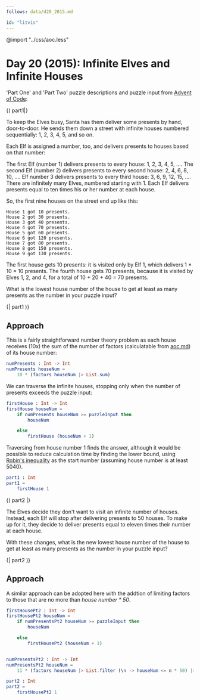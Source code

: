 ```yaml
---
follows: data/d20_2015.md

id: "litvis"
---
```


@import "../css/aoc.less"

# Day 20 (2015): Infinite Elves and Infinite Houses

'Part One' and 'Part Two' puzzle descriptions and puzzle input from [Advent of Code](https://adventofcode.com/2015/day/20):

{( part1|}

To keep the Elves busy, Santa has them deliver some presents by hand, door-to-door. He sends them down a street with infinite houses numbered sequentially: 1, 2, 3, 4, 5, and so on.

Each Elf is assigned a number, too, and delivers presents to houses based on that number:

The first Elf (number 1) delivers presents to every house: 1, 2, 3, 4, 5, ....
The second Elf (number 2) delivers presents to every second house: 2, 4, 6, 8, 10, ....
Elf number 3 delivers presents to every third house: 3, 6, 9, 12, 15, ....
There are infinitely many Elves, numbered starting with 1. Each Elf delivers presents equal to ten times his or her number at each house.

So, the first nine houses on the street end up like this:

    House 1 got 10 presents.
    House 2 got 30 presents.
    House 3 got 40 presents.
    House 4 got 70 presents.
    House 5 got 60 presents.
    House 6 got 120 presents.
    House 7 got 80 presents.
    House 8 got 150 presents.
    House 9 got 130 presents.

The first house gets 10 presents: it is visited only by Elf 1, which delivers 1 \* 10 = 10 presents. The fourth house gets 70 presents, because it is visited by Elves 1, 2, and 4, for a total of 10 + 20 + 40 = 70 presents.

What is the lowest house number of the house to get at least as many presents as the number in your puzzle input?

{| part1 )}

## Approach

This is a fairly straightforward number theory problem as each house receives (10x) the sum of the number of factors (calculatable from [aoc.md](aoc.md)) of its house number:

```elm {l}
numPresents : Int -> Int
numPresents houseNum =
    10 * (factors houseNum |> List.sum)
```

We can traverse the infinite houses, stopping only when the number of presents exceeds the puzzle input:

```elm {l}
firstHouse : Int -> Int
firstHouse houseNum =
    if numPresents houseNum >= puzzleInput then
        houseNum

    else
        firstHouse (houseNum + 1)
```

Traversing from house number 1 finds the answer, although it would be possible to reduce calculation time by finding the lower bound, using [Robin's inequality](https://en.wikipedia.org/wiki/Divisor_function#Growth_rate) as the start number (assuming house number is at least 5040).

```elm {l r}
part1 : Int
part1 =
    firstHouse 1
```

{( part2 |}

The Elves decide they don't want to visit an infinite number of houses. Instead, each Elf will stop after delivering presents to 50 houses. To make up for it, they decide to deliver presents equal to eleven times their number at each house.

With these changes, what is the new lowest house number of the house to get at least as many presents as the number in your puzzle input?

{| part2 )}

## Approach

A similar approach can be adopted here with the addtion of limiting factors to those that are no more than _house number \* 50_.

```elm {l}
firstHousePt2 : Int -> Int
firstHousePt2 houseNum =
    if numPresentsPt2 houseNum >= puzzleInput then
        houseNum

    else
        firstHousePt2 (houseNum + 1)


numPresentsPt2 : Int -> Int
numPresentsPt2 houseNum =
    11 * (factors houseNum |> List.filter (\n -> houseNum <= n * 50) |> List.sum)
```

```elm {l r}
part2 : Int
part2 =
    firstHousePt2 1
```
